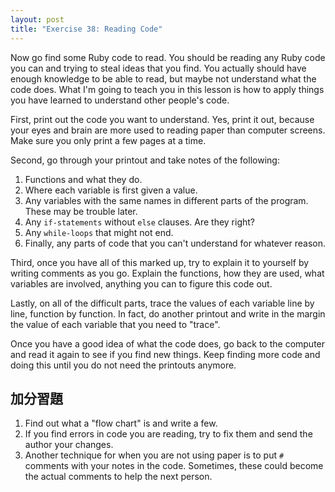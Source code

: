 ```yaml
---
layout: post
title: "Exercise 38: Reading Code"
---
```


Now go find some Ruby code to read. You should be reading any Ruby code you can and trying to steal ideas that you find. You actually should have enough knowledge to be able to read, but maybe not understand what the code does. What I'm going to teach you in this lesson is how to apply things you have learned to understand other people's code.

First, print out the code you want to understand. Yes, print it out, because your eyes and brain are more used to reading paper than computer screens. Make sure you only print a few pages at a time.

Second, go through your printout and take notes of the following:

1. Functions and what they do.
2. Where each variable is first given a value.
3. Any variables with the same names in different parts of the program. These may be trouble later.
4. Any `if-statements` without `else` clauses. Are they right?
5. Any `while-loops` that might not end.
6. Finally, any parts of code that you can't understand for whatever reason.

Third, once you have all of this marked up, try to explain it to yourself by writing comments as you go. Explain the functions, how they are used, what variables are involved, anything you can to figure this code out.

Lastly, on all of the difficult parts, trace the values of each variable line by line, function by function. In fact, do another printout and write in the margin the value of each variable that you need to "trace".

Once you have a good idea of what the code does, go back to the computer and read it again to see if you find new things. Keep finding more code and doing this until you do not need the printouts anymore.

## 加分習題

1. Find out what a "flow chart" is and write a few.
2. If you find errors in code you are reading, try to fix them and send the author your changes.
3. Another technique for when you are not using paper is to put `#` comments with your notes in the code. Sometimes, these could become the actual comments to help the next person.
